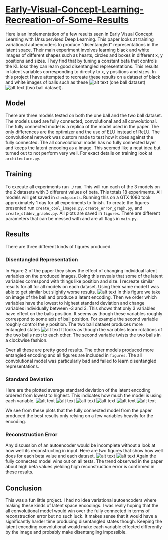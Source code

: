 # [Early-Visual-Concept-Learning-Recreation-of-Some-Results](https://arxiv.org/pdf/1606.05579v3.pdf)
Here is an implementation of a few results seen in Early Visual Concept Learning with Unsupervised Deep Learning. This paper looks at training variational autoencoders to produce "disentangled" representations in the latent space. Their main experiment involves learning black and white images of different shapes such as hearts, circles and boxes in different x, y positions and sizes. They find that by tuning a constant beta that controls the KL loss they can learn good disentangled representations. This results in latent variables corresponding to directly to x, y positions and sizes. In this project I have attempted to recreate these results on a dataset of black and white images of balls such as these ![alt text](https://github.com/loliverhennigh/Early-Visual-Concept-Learning-Recreation-of-Some-Results/blob/master/figures/real_balls_one_balls.jpg) (one ball dataset) ![alt text](https://github.com/loliverhennigh/Early-Visual-Concept-Learning-Recreation-of-Some-Results/blob/master/figures/real_balls_two_balls.jpg) (two ball dataset).

## Model

There are three models tested on both the one ball and the two ball dataset. The models used are fully connected, convolutional and all convolutional. The fully connected model is a replica of the model used in the paper. The only differences are the optimizer and the use of ELU instead of ReLU. The convolutional network was custom made to test how it does against the fully connected. The all convolutional model has no fully connected layer and keeps the latent encoding as a image. This seemed like a neat idea but turned out to not perform very well. For exact details on training look at `architecture.py`.

## Training

To execute all experiments run `./run`. This will run each of the 3 models on the 2 datasets with 3 different values of beta. This totals 18 experiments. All models will get saved in `checkpoints`. Running this on a GTX 1080 took approximately 1 day for all experiments to finish. To create the figures presented run `create_cool_images.py`, `create_error_graph.py`, and `create_stddev_graphs.py`. All plots are saved in `figures`. There are different parameters that can be messed with and are all flags in `main.py`.

## Results

There are three different kinds of figures produced.

### Disentangled Representation

In Figure 2 of the paper they show the effect of changing individual latent variables on the produced images. Doing this reveals that some of the latent variables correspond with things like position and size. I recreate similar results for all for all models on each dataset. Using their same model I was able to get similar but slightly worse results.
![alt text](https://github.com/loliverhennigh/Early-Visual-Concept-Learning-Recreation-of-Some-Results/blob/master/figures/heat_map_model_fully_connected_num_balls_1_beta_1.0.png)
In this figure we take on image of the ball and produce a latent encoding. Then we order which variables have the lowest to highest standard deviation and change variables individually between -3 and 3. This shows that only 3 variables have effect on the balls position. It seems as though these variables roughly correspond to some axis of ball position. For example the second variable roughly control the y position. The two ball dataset produces more entangled states
![alt text](https://github.com/loliverhennigh/Early-Visual-Concept-Learning-Recreation-of-Some-Results/blob/master/figures/heat_map_model_fully_connected_num_balls_2_beta_1.0.png)
It looks as though the variables learn rotations of the two balls next to each other. The second variable twists the two balls in a clockwise fashion.

Over all these are pretty good results. The other models produced more entangled encoding and all figures are included in `figures`. The all convolutional model was particularly bad and failed to learn disentangled representations.

### Standard Deviation

Here are the plotted average standard deviation of the latent encoding ordered from lowest to highest. This indicates how much the model is using each variable.
![alt text](https://github.com/loliverhennigh/Early-Visual-Concept-Learning-Recreation-of-Some-Results/blob/master/figures/one_ball_stddev_fully_connected.png)
![alt text](https://github.com/loliverhennigh/Early-Visual-Concept-Learning-Recreation-of-Some-Results/blob/master/figures/one_ball_stddev_conv.png)
![alt text](https://github.com/loliverhennigh/Early-Visual-Concept-Learning-Recreation-of-Some-Results/blob/master/figures/one_ball_stddev_all_conv.png)
![alt text](https://github.com/loliverhennigh/Early-Visual-Concept-Learning-Recreation-of-Some-Results/blob/master/figures/two_ball_stddev_fully_connected.png)
![alt text](https://github.com/loliverhennigh/Early-Visual-Concept-Learning-Recreation-of-Some-Results/blob/master/figures/two_ball_stddev_conv.png)
![alt text](https://github.com/loliverhennigh/Early-Visual-Concept-Learning-Recreation-of-Some-Results/blob/master/figures/two_ball_stddev_all_conv.png)

We see from these plots that the fully connected model from the paper produced the best results only relying on a few variables heavily for the encoding.

### Reconstruction Error

Any discussion of an autoencoder would be incomplete without a look at how well its reconstructing in input. Here are two figures that show how well does for each beta value and each dataset. 
![alt text](https://github.com/loliverhennigh/Early-Visual-Concept-Learning-Recreation-of-Some-Results/blob/master/figures/one_ball_reconstruction_loss.png)
![alt text](https://github.com/loliverhennigh/Early-Visual-Concept-Learning-Recreation-of-Some-Results/blob/master/figures/two_ball_reconstruction_loss.png)
Again the fully connected model wins out on all tests. The trend observed in the paper about high beta values yielding high reconstruction error is confirmed in these results.

## Conclusion

This was a fun little project. I had no idea variational autoencoders where making these kinds of latent space encodings. I was really hoping that the all convolutional model would win over the fully connected in terms of reconstruction error but no such luck. It makes sense that it would have a significantly harder time producing disentangled states though. Keeping the latent encoding convolutional would make each variable effected differently by the image and probably make disentangling impossible.



